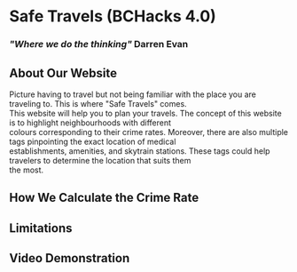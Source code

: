 <h1> Safe Travels (BCHacks 4.0) </h1>
<h3><i>"Where we do the thinking"</i> Darren Evan</h3>

<h2>About Our Website</h2>
Picture having to travel but not being familiar with the place you are traveling to. This is where "Safe Travels" comes.<br>
This website will help you to plan your travels. The concept of this website is to highlight neighbourhoods with different<br>
colours corresponding to their crime rates. Moreover, there are also multiple tags pinpointing the exact location of medical<br>
establishments, amenities, and skytrain stations. These tags could help travelers to determine the location that suits them<br>
the most. 

<h2>How We Calculate the Crime Rate</h2>

<h2>Limitations</h2>

<h2>Video Demonstration</h2>
